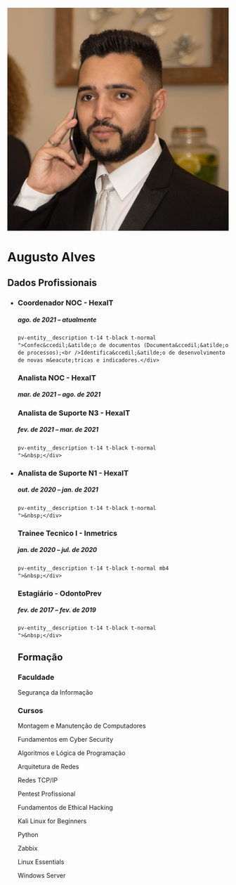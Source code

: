 <p><img src="assets/imagens/perfil.jpg" /></p>
<h1>Augusto Alves</h1>
<div class="secao">
<h2>Dados Profissionais</h2>
<ul class="pv-entity__position-group mt2">
<li class="pv-entity__position-group-role-item">
<div id="ember435" class="ember-view">
<div class="pv-entity__role-details">
<div class="display-flex justify-space-between full-width">
<div class="pv-entity__role-container">
<div class="pv-entity__role-details-container
          pv-entity__role-details-container--timeline
          pv-entity__role-details-container--bottom-margin">
<div class="pv-entity__summary-info-v2 pv-entity__summary-info--background-section pv-entity__summary-info-margin-top
            mb2">
<div class="pv-entity__summary-info-v2 pv-entity__summary-info--background-section pv-entity__summary-info-margin-top
            mb2">
<div class="pv-entity__summary-info-v2 pv-entity__summary-info--background-section pv-entity__summary-info-margin-top
            mb2">
<h3 class="t-14 t-black t-bold">Coordenador NOC - HexaIT</h3>
<div class="display-flex">
<h5 class="pv-entity__date-range t-14 t-black--light t-normal">ago. de 2021 &ndash; atualmente</h5>
</div>
</div>
<div id="ember436" class="pv-entity__extra-details t-14 t-black--light ember-view">
<div class="inline-show-more-text
    
    
    
    pv-entity__description t-14 t-black t-normal
    ">Definir e acompanhar a escala de trabalho;<br />Monitorar as atividades da equipe;<br />An&aacute;lise dos indicadores de performance;<br />Monitorar e reportar o status da opera&ccedil;&atilde;o; <br />Monitorar e reportar o status da qualidade dos servi&ccedil;os prestados;<br />Providenciar/Manter infraestrutura para atendimento de suporte contratado;<br />Desenvolvimento de PDI (Plano de Desenvolvimento Individual);<br />Participa&ccedil;&atilde;o com clientes em reuni&otilde;es para avalia&ccedil;&atilde;o dos n&iacute;veis dos servi&ccedil;os prestados;<br />Reporte peri&oacute;dico para ger&ecirc;ncia e clientes;<br />Elabora&ccedil;&atilde;o, dimensionamento, gest&atilde;o e acompanhamento de projetos;<br />Gest&atilde;o das rotinas de opera&ccedil;&otilde;es NOC;<br />Avalia&ccedil;&atilde;o de resultados conforme SLA's;<br />Acompanhamento de indicadores operacionais e de desempenho (KPI&rsquo;s);</div>
<div class="inline-show-more-text
    
    
    
    pv-entity__description t-14 t-black t-normal
    ">Confec&ccedil;&atilde;o de documentos (Documenta&ccedil;&atilde;o de processos);<br />Identifica&ccedil;&atilde;o de desenvolvimento de novas m&eacute;tricas e indicadores.</div>
</div>
</div>
</div>
<div id="ember436" class="pv-entity__extra-details t-14 t-black--light ember-view">
<div class="inline-show-more-text
    
    
    
    pv-entity__description t-14 t-black t-normal
    ">&nbsp;</div>
</div>
</div>
</div>
</div>
</div>
</div>
</li>
<li class="pv-entity__position-group-role-item">
<div id="ember438" class="ember-view">
<div class="pv-entity__role-details">
<div class="display-flex justify-space-between full-width">
<div class="pv-entity__role-container">
<div class="pv-entity__role-details-container
          pv-entity__role-details-container--timeline
          pv-entity__role-details-container--bottom-margin">
<div class="pv-entity__summary-info-v2 pv-entity__summary-info--background-section pv-entity__summary-info-margin-top
            mb2">
<h3 class="t-14 t-black t-bold">Analista NOC - HexaIT</h3>
<div class="display-flex">
<h5 class="pv-entity__date-range t-14 t-black--light t-normal">mar. de 2021 &ndash; ago. de 2021</h5>
</div>
</div>
<div id="ember436" class="pv-entity__extra-details t-14 t-black--light ember-view">
<div class="inline-show-more-text
    
    
    
    pv-entity__description t-14 t-black t-normal
    ">Gerenciamento de lives;<br />Defini&ccedil;&atilde;o de pol&iacute;ticas de Seguran&ccedil;a;<br />Monitoramento dos ambientes (NOC 24x7);<br />Registro das solicita&ccedil;&otilde;es de servi&ccedil;o;<br />Triagem e tratamento dos chamados;<br />Suporte &agrave;s d&uacute;vidas dos colaboradores;<br />Suporte para resolu&ccedil;&atilde;o de incidentes;<br />An&aacute;lise e pesquisa dos problemas;<br />An&aacute;lise peri&oacute;dica dos servi&ccedil;os de infraestrutura de TI;<br />Sustenta&ccedil;&atilde;o infraestrutura de TI;<br />Confec&ccedil;&atilde;o de documentos (Documenta&ccedil;&atilde;o de processos);<br />Monitoramento proativo (Zabbix, PRTG e Grafana);<br />Analise e troubleshooting em roteadores alocados no cliente (Unifi);<br />Atendimento ao cliente (telef&ocirc;nico e via e-mail);<br />Gerar relat&oacute;rios de disponibilidade (VPABX);<br />Monitoramento de Infraestrutura;<br />Monitoramento de Link.</div>
</div>
</div>
</div>
<div id="ember436" class="pv-entity__extra-details t-14 t-black--light ember-view">
<div class="inline-show-more-text
    
    
    
    pv-entity__description t-14 t-black t-normal
    ">&nbsp;</div>
</div>
</div>
</div>
</div>
</li>
</ul>
</div>
<ul>
<li class="pv-entity__position-group-role-item">
<div id="ember438" class="ember-view">
<div class="pv-entity__role-details">
<div class="display-flex justify-space-between full-width">
<div class="pv-entity__role-container">
<div class="pv-entity__role-details-container
          pv-entity__role-details-container--timeline
          pv-entity__role-details-container--bottom-margin">
<div class="pv-entity__summary-info-v2 pv-entity__summary-info--background-section pv-entity__summary-info-margin-top
            mb2">
<h3 class="t-14 t-black t-bold">Analista de Suporte N3 - HexaIT</h3>
<div class="display-flex">
<h5 class="pv-entity__date-range t-14 t-black--light t-normal">fev. de 2021 &ndash; mar. de 2021</h5>
</div>
</div>
<div id="ember439" class="pv-entity__extra-details t-14 t-black--light ember-view">
<div class="inline-show-more-text
    inline-show-more-text--is-collapsed
    
    
    pv-entity__description t-14 t-black t-normal
    ">Abertura de chamados n&iacute;vel 1, 2 e 3;<br />Acompanhamento de Demandas internas/externas;<br />Atendimento ao cliente;<br />Centraliza&ccedil;&atilde;o de projetos.</div>
<div class="inline-show-more-text
    inline-show-more-text--is-collapsed
    
    
    pv-entity__description t-14 t-black t-normal
    ">&nbsp;</div>
</div>
</div>
</div>
</div>
</div>
</div>
</li>
<li class="pv-entity__position-group-role-item">
<div id="ember441" class="ember-view">
<div class="pv-entity__role-details">
<div class="display-flex justify-space-between full-width">
<div class="pv-entity__role-container">
<div class="pv-entity__role-details-container
          ">
<div class="pv-entity__summary-info-v2 pv-entity__summary-info--background-section pv-entity__summary-info-margin-top
            mb2">
<h3 class="t-14 t-black t-bold">Analista de Suporte N1 - HexaIT</h3>
<div class="display-flex">
<h5 class="pv-entity__date-range t-14 t-black--light t-normal">out. de 2020 &ndash; jan. de 2021</h5>
</div>
</div>
<div id="ember442" class="pv-entity__extra-details t-14 t-black--light ember-view">
<div class="inline-show-more-text
    inline-show-more-text--is-collapsed
    
    
    pv-entity__description t-14 t-black t-normal
    ">Abertura de chamados n&iacute;vel 1, 2;<br />Acompanhamento de Demandas internas/externas;<br />Atendimento ao cliente;<br />Auxilio em projetos.</div>
<div class="inline-show-more-text
    inline-show-more-text--is-collapsed
    
    
    pv-entity__description t-14 t-black t-normal
    ">&nbsp;</div>
<div class="inline-show-more-text
    inline-show-more-text--is-collapsed
    
    
    pv-entity__description t-14 t-black t-normal
    ">----------------------------------------------------------------------------------------</div>
</div>
</div>
</div>
</div>
</div>
</div>
</li>
<li class="pv-entity__position-group-role-item">
<div id="ember435" class="ember-view">
<div class="pv-entity__role-details">
<div class="display-flex justify-space-between full-width">
<div class="pv-entity__role-container">
<div class="pv-entity__role-details-container
          pv-entity__role-details-container--timeline
          pv-entity__role-details-container--bottom-margin">
<div class="pv-entity__summary-info-v2 pv-entity__summary-info--background-section pv-entity__summary-info-margin-top
            mb2">
<div class="pv-entity__summary-info pv-entity__summary-info--background-section
    mb2">
<h3 class="t-14 t-black t-bold">Trainee Tecnico I - Inmetrics</h3>
<div class="display-flex">
<h5 class="pv-entity__date-range t-14 t-black--light t-normal">jan. de 2020 &ndash; jul. de 2020</h5>
</div>
</div>
<div id="ember450" class="pv-entity__extra-details t-14 t-black--light ember-view">
<div class="inline-show-more-text
    
    
    
    pv-entity__description t-14 t-black t-normal mb4
    ">Campanha de conscientiza&ccedil;&atilde;o;<br />Atendimento a clientes;<br />Execu&ccedil;&atilde;o/apresenta&ccedil;&atilde;o de pentests internos/externos;<br />Trabalho em conjunto para elabora&ccedil;&atilde;o de matriz SOD;<br />Auxilio em demandas de projetos.</div>
<div class="inline-show-more-text
    
    
    
    pv-entity__description t-14 t-black t-normal mb4
    ">&nbsp;</div>
<div class="inline-show-more-text
    
    
    
    pv-entity__description t-14 t-black t-normal mb4
    ">----------------------------------------------------------------------------------------</div>
</div>
</div>
</div>
</div>
</div>
</div>
</div>
</li>
<li class="pv-entity__position-group-role-item">
<div id="ember435" class="ember-view">
<div class="pv-entity__role-details">
<div class="display-flex justify-space-between full-width">
<div class="pv-entity__role-container">
<div class="pv-entity__role-details-container
          pv-entity__role-details-container--timeline
          pv-entity__role-details-container--bottom-margin">
<div class="pv-entity__summary-info-v2 pv-entity__summary-info--background-section pv-entity__summary-info-margin-top
            mb2">
<div class="pv-entity__summary-info pv-entity__summary-info--background-section
    mb2">
<div class="pv-entity__summary-info pv-entity__summary-info--background-section
    mb2">
<h3 class="t-14 t-black t-bold">Estagi&aacute;rio - OdontoPrev</h3>
<div class="display-flex">
<h5 class="pv-entity__date-range t-14 t-black--light t-normal">fev. de 2017 &ndash; fev. de 2019</h5>
</div>
<div id="ember450" class="pv-entity__extra-details t-14 t-black--light ember-view">
<div class="inline-show-more-text
    
    
    
    pv-entity__description t-14 t-black t-normal mb4
    ">Campanha de conscientiza&ccedil;&atilde;o de Seguran&ccedil;a da Informa&ccedil;&atilde;o;</div>
</div>
</div>
<div id="ember459" class="pv-entity__extra-details t-14 t-black--light ember-view">
<div class="inline-show-more-text
    
    
    
    pv-entity__description t-14 t-black t-normal
    ">Gerenciamento e execu&ccedil;&atilde;o de chamados/RDM;<br />Publica&ccedil;&otilde;es internas e externas;<br />Gerenciamento de backup e restore;<br />Gerenciamento de endere&ccedil;os IP no IPAM e Firewall (Palo Alto);<br />Gerenciamento de licen&ccedil;as de software;<br />Gerenciamento de contas e grupos no AD;<br />Gerenciamento de regras de proxy e firewall.</div>
<div class="inline-show-more-text
    
    
    
    pv-entity__description t-14 t-black t-normal
    ">&nbsp;</div>
<div class="inline-show-more-text
    
    
    pv-entity__description t-14 t-black t-normal
    ">----------------------------------------------------------------------------------------</div>
</div>
</div>
</div>
</div>
</div>
</div>
</div>
</div>
</li>
</ul>
<div class="secao">
<h2>Forma&ccedil;&atilde;o</h2>
<h3 class="pv-entity__date-range t-14 t-black--light t-normal">Faculdade</h3>
<p>Seguran&ccedil;a da Informa&ccedil;&atilde;o</p>
<h3 class="pv-entity__date-range t-14 t-black--light t-normal">Cursos</h3>
<p>Montagem e Manuten&ccedil;&atilde;o de Computadores</p>
<p>Fundamentos em Cyber Security</p>
<p>Algoritmos e L&oacute;gica de Programa&ccedil;&atilde;o</p>
<p>Arquitetura de Redes</p>
<p>Redes TCP/IP</p>
<p>Pentest Profissional</p>
<p>Fundamentos de Ethical Hacking</p>
<p>Kali Linux for Beginners</p>
<p>Python</p>
<p>Zabbix</p>
<p>Linux Essentials</p>
<p>Windows Server</p>
</div>
